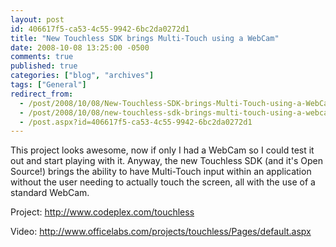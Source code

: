 ```yaml
---
layout: post
id: 406617f5-ca53-4c55-9942-6bc2da0272d1
title: "New Touchless SDK brings Multi-Touch using a WebCam"
date: 2008-10-08 13:25:00 -0500
comments: true
published: true
categories: ["blog", "archives"]
tags: ["General"]
redirect_from: 
  - /post/2008/10/08/New-Touchless-SDK-brings-Multi-Touch-using-a-WebCam
  - /post/2008/10/08/new-touchless-sdk-brings-multi-touch-using-a-webcam
  - /post.aspx?id=406617f5-ca53-4c55-9942-6bc2da0272d1
---
```

<!-- more -->
<p>
This project looks awesome, now if only I had a WebCam so I could test it out and start playing with it. Anyway, the new Touchless SDK (and it&#39;s Open Source!) brings the ability to have Multi-Touch input within an application without the user needing to actually touch the screen, all with the use of a standard WebCam.
</p>
<p>
Project: <a href="http://www.codeplex.com/touchless">http://www.codeplex.com/touchless</a>
</p>
<p>
Video: <a href="http://www.officelabs.com/projects/touchless/Pages/default.aspx">http://www.officelabs.com/projects/touchless/Pages/default.aspx</a> 
</p>
